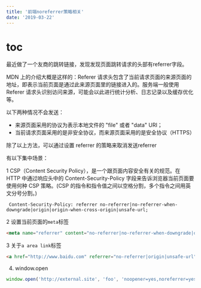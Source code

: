```yaml
---
title: '前端noreferrer策略相关'
date: '2019-03-22'
---
```


# toc

最近做了一个友商的跳转链接，发现发现页面跳转请求的头部有referrer字段。

MDN 上的介绍大概是这样的：Referer 请求头包含了当前请求页面的来源页面的地址，即表示当前页面是通过此来源页面里的链接进入的。服务端一般使用 Referer 请求头识别访问来源，可能会以此进行统计分析、日志记录以及缓存优化等。

以下两种情况不会发送：

- 来源页面采用的协议为表示本地文件的 "file" 或者 "data" URI；
- 当前请求页面采用的是非安全协议，而来源页面采用的是安全协议（HTTPS）

除了以上方法，可以通过设置 referrer 的策略来取消发送referrer

有以下集中场景：

1 CSP（Content Security Policy），是一个跟页面内容安全有关的规范。在 HTTP 中通过响应头中的 Content-Security-Policy 字段来告诉浏览器当前页面要使用何种 CSP 策略。(CSP 的指令和指令值之间以空格分割，多个指令之间用英文分号分割。)

```
 Content-Security-Policy: referrer no-referrer|no-referrer-when-downgrade|origin|origin-when-cross-origin|unsafe-url;
```

2 设置当前页面的`meta`标签

```html
<meta name="referrer" content="no-referrer|no-referrer-when-downgrade|origin|origin-when-crossorigin|unsafe-url">
```

3 关于`a area link`标签

```html
<a href="http://www.baidu.com" referrer="no-referrer|origin|unsafe-url"></a>
```

4. window.open

```js
window.open('http://external.site', 'foo', 'noopener=yes,noreferrer=yes')
```